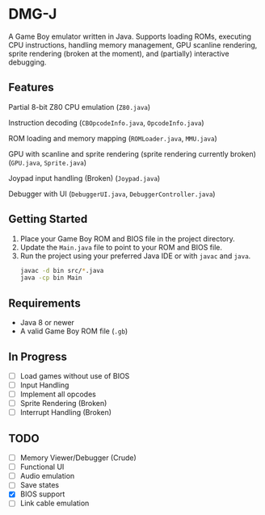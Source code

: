 # DMG-J

A Game Boy emulator written in Java. Supports loading ROMs, executing CPU instructions, handling memory management, GPU scanline rendering, sprite rendering (broken at the moment), and (partially) interactive debugging.

## Features

 Partial 8-bit Z80 CPU emulation (`Z80.java`)
 
 Instruction decoding (`CBOpcodeInfo.java`, `OpcodeInfo.java`)
 
 ROM loading and memory mapping (`ROMLoader.java`, `MMU.java`)
 
 GPU with scanline and sprite rendering (sprite rendering currently broken) (`GPU.java`, `Sprite.java`)
 
 Joypad input handling (Broken) (`Joypad.java`)


 Debugger with UI (`DebuggerUI.java`, `DebuggerController.java`)

## Getting Started

1. Place your Game Boy ROM and BIOS file in the project directory.
2. Update the `Main.java` file to point to your ROM and BIOS file.
3. Run the project using your preferred Java IDE or with `javac` and `java`.
   ```bash
   javac -d bin src/*.java
   java -cp bin Main
   ```

## Requirements

- Java 8 or newer
- A valid Game Boy ROM file (`.gb`)

## In Progress
- [ ] Load games without use of BIOS
- [ ] Input Handling
- [ ] Implement all opcodes
- [ ] Sprite Rendering (Broken)
- [ ] Interrupt Handling (Broken)

## TODO
- [ ] Memory Viewer/Debugger (Crude)
- [ ] Functional UI
- [ ] Audio emulation
- [ ] Save states
- [x] BIOS support
- [ ] Link cable emulation
